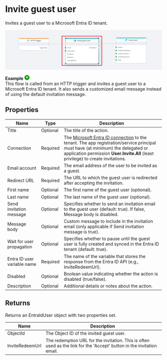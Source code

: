 # Invite guest user

Invites a guest user to a Microsoft Entra ID tenant.

![Example Flow](../../../../images/flow/entra-id-invite-guest-user-example.png)

**Example** ![img](../../../../images/strz.jpg)  
This flow is called from an HTTP trigger and invites a guest user to a Microsoft Entra ID tenant. It also sends a customized email message instead of using the default invitation message. 

## Properties

| Name                     | Type     | Description                                                                 |
|--------------------------|----------|-----------------------------------------------------------------------------|
| Title                    | Optional | The title of the action.                                                    |
| Connection               | Required | The [Microsoft Entra ID connection](./connecting-to-entra-id.md) to the tenant. The app registration/service principal must have (at minimum) the delegated or application permission **User.Invite.All** (least privilege) to create invitations. |
| Email account            | Required | The email address of the user to be invited as a guest.                     |
| Redirect URL             | Required | The URL to which the guest user is redirected after accepting the invitation. |
| First name               | Optional | The first name of the guest user (optional).                                |
| Last name                | Optional | The last name of the guest user (optional).                                 |
| Send invitation message  | Optional | Specifies whether to send an invitation email to the guest user (default: true). If false, Message body is disabled. |
| Message body             | Optional | Custom message to include in the invitation email (only applicable if Send invitation message is true).              |
| Wait for user propagation  | Optional | Specifies whether to pause until the guest user is fully created and synced in the Entra ID tenant (default: true). |
| Entra ID user variable name     | Required | The name of the variable that stores the response from the Entra ID API (e.g., InviteRedeemUrl). |
| Disabled  | Optional | Boolean value indicating whether the action is disabled (true/false).  |
| Description              | Optional | Additional details or notes about the action.                               |

## Returns

Returns an EntraIdUser object with two properties set.

| Name                     | Description                                                                 |
|--------------------------|-----------------------------------------------------------------------------|
| ObjectId                 | The Object ID of the invited guest user.                                                    |
| InviteRedeemUrl          | The redemption URL for the invitation. This is often used as the link for the 'Accept' button in the invitation email. |
